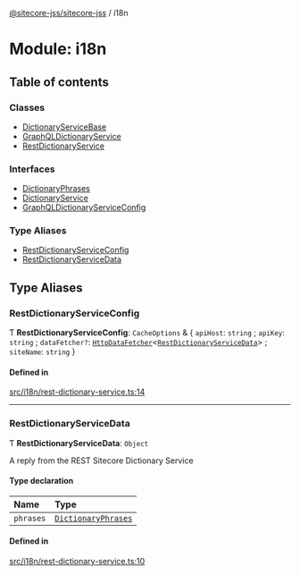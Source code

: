 [@sitecore-jss/sitecore-jss](../README.md) / i18n

# Module: i18n

## Table of contents

### Classes

- [DictionaryServiceBase](../classes/i18n.DictionaryServiceBase.md)
- [GraphQLDictionaryService](../classes/i18n.GraphQLDictionaryService.md)
- [RestDictionaryService](../classes/i18n.RestDictionaryService.md)

### Interfaces

- [DictionaryPhrases](../interfaces/i18n.DictionaryPhrases.md)
- [DictionaryService](../interfaces/i18n.DictionaryService.md)
- [GraphQLDictionaryServiceConfig](../interfaces/i18n.GraphQLDictionaryServiceConfig.md)

### Type Aliases

- [RestDictionaryServiceConfig](i18n.md#restdictionaryserviceconfig)
- [RestDictionaryServiceData](i18n.md#restdictionaryservicedata)

## Type Aliases

### RestDictionaryServiceConfig

Ƭ **RestDictionaryServiceConfig**: `CacheOptions` & { `apiHost`: `string` ; `apiKey`: `string` ; `dataFetcher?`: [`HttpDataFetcher`](index.md#httpdatafetcher)<[`RestDictionaryServiceData`](i18n.md#restdictionaryservicedata)\> ; `siteName`: `string`  }

#### Defined in

[src/i18n/rest-dictionary-service.ts:14](https://github.com/Sitecore/jss/blob/dc843c423/packages/sitecore-jss/src/i18n/rest-dictionary-service.ts#L14)

___

### RestDictionaryServiceData

Ƭ **RestDictionaryServiceData**: `Object`

A reply from the REST Sitecore Dictionary Service

#### Type declaration

| Name | Type |
| :------ | :------ |
| `phrases` | [`DictionaryPhrases`](../interfaces/i18n.DictionaryPhrases.md) |

#### Defined in

[src/i18n/rest-dictionary-service.ts:10](https://github.com/Sitecore/jss/blob/dc843c423/packages/sitecore-jss/src/i18n/rest-dictionary-service.ts#L10)
